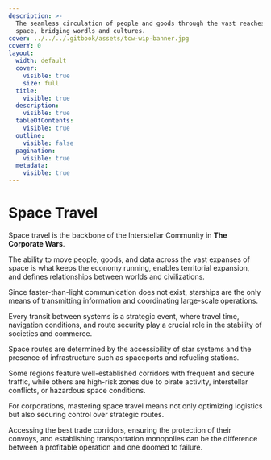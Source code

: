 ```yaml
---
description: >-
  The seamless circulation of people and goods through the vast reaches of
  space, bridging wordls and cultures.
cover: ../../../.gitbook/assets/tcw-wip-banner.jpg
coverY: 0
layout:
  width: default
  cover:
    visible: true
    size: full
  title:
    visible: true
  description:
    visible: true
  tableOfContents:
    visible: true
  outline:
    visible: false
  pagination:
    visible: true
  metadata:
    visible: true
---
```


# Space Travel

Space travel is the backbone of the Interstellar Community in **The Corporate Wars**.

The ability to move people, goods, and data across the vast expanses of space is what keeps the economy running, enables territorial expansion, and defines relationships between worlds and civilizations.

Since faster-than-light communication does not exist, starships are the only means of transmitting information and coordinating large-scale operations.

Every transit between systems is a strategic event, where travel time, navigation conditions, and route security play a crucial role in the stability of societies and commerce.

Space routes are determined by the accessibility of star systems and the presence of infrastructure such as spaceports and refueling stations.

Some regions feature well-established corridors with frequent and secure traffic, while others are high-risk zones due to pirate activity, interstellar conflicts, or hazardous space conditions.

For corporations, mastering space travel means not only optimizing logistics but also securing control over strategic routes.

Accessing the best trade corridors, ensuring the protection of their convoys, and establishing transportation monopolies can be the difference between a profitable operation and one doomed to failure.
